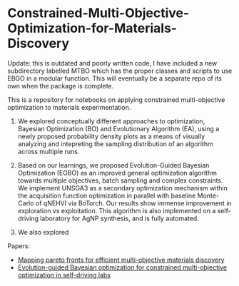 # Constrained-Multi-Objective-Optimization-for-Materials-Discovery

Update: this is outdated and poorly written code, I have included a new subdirectory labelled MTBO which has the proper classes and scripts to use EBGO in a modular function. This will eventually be a separate repo of its own when the package is complete.

This is a repository for notebooks on applying constrained multi-objective optimization to materials experimentation. 

1. We explored conceptually different approaches to optimization, Bayesian Optimization (BO) and Evolutionary Algorithm (EA), using a newly proposed probability density plots as a means of visually analyzing and intepreting the sampling distribution of an algorithm across multiple runs.

2. Based on our learnings, we  proposed Evolution-Guided Bayesian Optimization (EGBO) as an improved general optimization algorithm towards multiple objectives, batch sampling and complex constraints. We implement UNSGA3 as a secondary optimization mechanism within the acquisition function optimization in parallel with baseline Monte-Carlo of qNEHVI via BoTorch. Our results show immense improvement in exploration vs exploitation. This algorithm is also implemented on a self-driving laboratory for AgNP synthesis, and is fully automated.

3. We also explored

Papers:
* [Mapping pareto fronts for efficient multi-objective materials discovery](https://jmijournal.com/article/view/5595)
* [Evolution-guided Bayesian optimization for constrained multi-objective optimization in self-driving labs](https://chemrxiv.org/engage/chemrxiv/article-details/64ed86aa3fdae147fa0be615)


